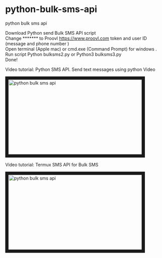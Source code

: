 # python-bulk-sms-api
python bulk sms api

Download Python send Bulk SMS API script<br>
Change ******* to Proovl <a href="https://www.proovl.com" target="_blank">https://www.proovl.com</a> token and user ID (message and phone number )<br>
Open terminal (Apple mac) or cmd.exe (Command Prompt) for windows .<br>
Run script Python bulksms2.py or Python3 bulksms3.py<br>
Done!<br>

Video tutorial: Python SMS API. Send text messages using python Video

<a href="https://www.youtube.com/watch?v=v_N6pFR-26Q" target="_blank"><img src="http://img.youtube.com/vi/v_N6pFR-26Q/0.jpg" 
alt="python bulk sms api" width="424" height="238" border="10" /></a>


Video tutorial: Termux SMS API for Bulk SMS

<a href="https://www.youtube.com/watch?v=h43VIM11ZzM" target="_blank"><img src="http://img.youtube.com/vi/h43VIM11ZzM/0.jpg" 
alt="python bulk sms api" width="424" height="238" border="10" /></a>
